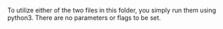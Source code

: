 To utilize either of the two files in this folder, you simply run them using python3. There are no parameters or flags to be set.